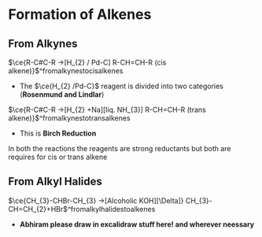 # Formation  of Alkenes

## From Alkynes
$\ce{R-C#C-R ->[H_{2} / Pd-C] R-CH=CH-R (cis alkene)}$^fromalkynestocisalkenes
- The $\ce{H_{2} /Pd-C}$ reagent is divided into two categories (**Rosenmund and Lindlar**)

$\ce{R-C#C-R ->[H_{2} +Na][liq. NH_{3}] R-CH=CH-R (trans alkene)}$^fromalkynestotransalkenes
- This is **Birch Reduction**

In both the reactions the reagents are strong reductants but both are requires for cis or trans alkene


## From Alkyl Halides
$\ce{CH_{3}-CHBr-CH_{3} ->[Alcoholic KOH][\Delta]} CH_{3}-CH=CH_{2}+HBr$^fromalkylhalidestoalkenes
- **Abhiram please draw in excalidraw stuff here! and wherever neessary**
